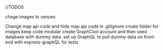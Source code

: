 //TODOS

chage images to venues


Change map api code and hide map api code in .gitignore
create folder for images keep code modular
create GraphCool account and then seed database with dummy data.
set up GraphQL to pull dummy data on front-end with express-graphQL for tests
